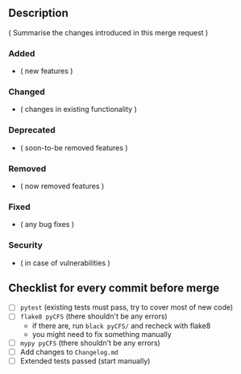 ## Description

( Summarise the changes introduced in this merge request )

### Added 
- ( new features )

### Changed
- ( changes in existing functionality )

### Deprecated 
- ( soon-to-be removed features )

### Removed
- ( now removed features )

### Fixed
- ( any bug fixes )

### Security
- ( in case of vulnerabilities )

## Checklist for every commit before merge

- [ ] `pytest` (existing tests must pass, try to cover most of new code)
- [ ] `flake8 pyCFS` (there shouldn't be any errors) 
  - if there are, run `black pyCFS/` and recheck with flake8
  - you might need to fix something manually
- [ ] `mypy pyCFS` (there shouldn't be any errors)
- [ ] Add changes to `Changelog.md`
- [ ] Extended tests passed (start manually)